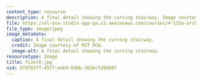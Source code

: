 ```yaml
---
content_type: resource
description: A final detail showing the curving stairway. Image courtesy of MIT OCW.
file: https://ol-ocw-studio-app-qa.s3.amazonaws.com/courses/4-125a-architecture-studio-building-in-landscapes-fall-2005/579703ff4577eeb9836b382bc5d9260f_fizel6.jpg
file_type: image/jpeg
image_metadata:
  caption: A final detail showing the curving stairway.
  credit: Image courtesy of MIT OCW.
  image-alt: A final detail showing the curving stairway.
resourcetype: Image
title: fizel6.jpg
uid: 579703ff-4577-eeb9-836b-382bc5d9260f
---
```


